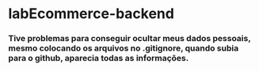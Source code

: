 # labEcommerce-backend


### Tive problemas para conseguir ocultar meus dados pessoais, mesmo colocando os arquivos no .gitignore, quando subia para o github, aparecia todas as informações.

